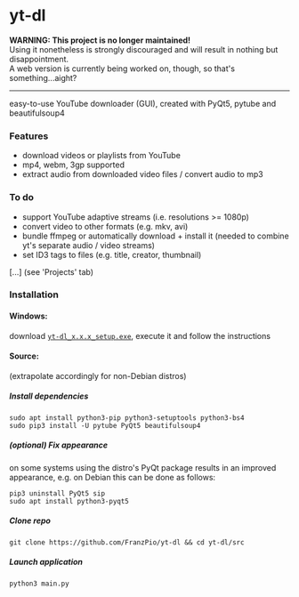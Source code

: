 # yt-dl
**WARNING: This project is no longer maintained!**  
Using it nonetheless is strongly discouraged and will result in nothing but disappointment.  
A web version is currently being worked on, though, so that's something...aight?

---

easy-to-use YouTube downloader (GUI), created with PyQt5, pytube and beautifulsoup4

### Features
- download videos or playlists from YouTube
- mp4, webm, 3gp supported
- extract audio from downloaded video files / convert audio to mp3

### To do
- support YouTube adaptive streams (i.e. resolutions >= 1080p)
- convert video to other formats (e.g. mkv, avi)
- bundle ffmpeg or automatically download + install it (needed to combine yt's separate audio / video streams)
- set ID3 tags to files (e.g. title, creator, thumbnail)

[...] (see 'Projects' tab)

### Installation
#### Windows:
download [`yt-dl_x.x.x_setup.exe`](https://github.com/FranzPio/yt-dl/releases), execute it and follow the instructions

#### Source:
(extrapolate accordingly for non-Debian distros)
##### Install dependencies
```
sudo apt install python3-pip python3-setuptools python3-bs4
sudo pip3 install -U pytube PyQt5 beautifulsoup4
```
##### (optional) Fix appearance
on some systems using the distro's PyQt package results in an improved appearance, e.g. on Debian this can be done as follows:
```
pip3 uninstall PyQt5 sip
sudo apt install python3-pyqt5
```
##### Clone repo
```
git clone https://github.com/FranzPio/yt-dl && cd yt-dl/src
```
##### Launch application
```
python3 main.py
```
